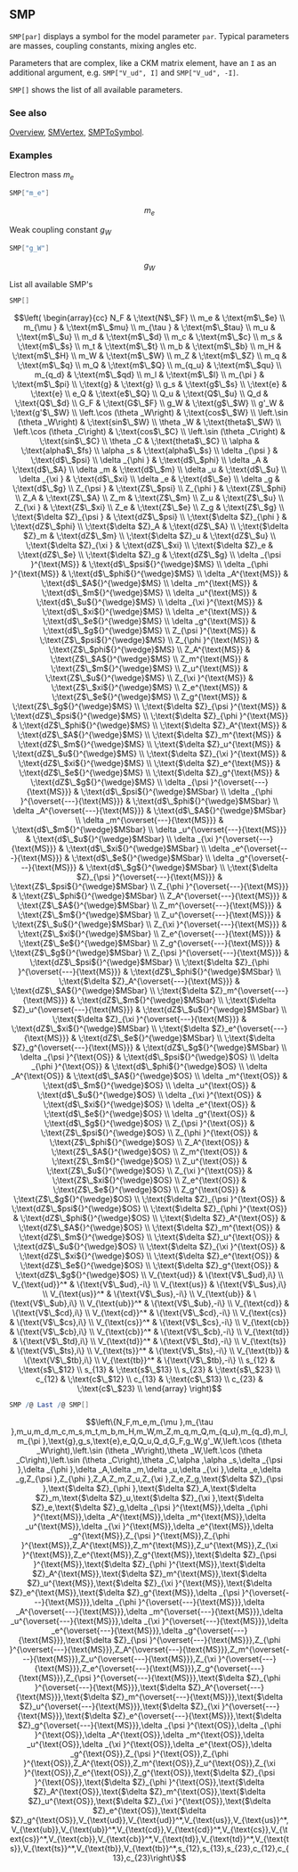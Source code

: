 ## SMP

`SMP[par]` displays a symbol for the model parameter `par`. Typical parameters are masses, coupling constants, mixing angles etc.

Parameters that are complex, like a CKM matrix element, have an `I` as an additional argument, e.g. `SMP["V_ud", I]` and  `SMP["V_ud", -I]`.

`SMP[]` shows the list of all available parameters.

### See also

[Overview](Extra/FeynCalc.md), [SMVertex](SMVertex.md), [SMPToSymbol](SMPToSymbol.md).

### Examples

Electron mass $m_e$

```mathematica
SMP["m_e"]
```

$$m_e$$

Weak coupling constant $g_W$

```mathematica
SMP["g_W"]
```

$$g_W$$

List all available SMP's

```mathematica
SMP[]
```

$$\left(
\begin{array}{cc}
 N_F & \;\text{N$\_$F} \\
 m_e & \;\text{m$\_$e} \\
 m_{\mu } & \;\text{m$\_$mu} \\
 m_{\tau } & \;\text{m$\_$tau} \\
 m_u & \;\text{m$\_$u} \\
 m_d & \;\text{m$\_$d} \\
 m_c & \;\text{m$\_$c} \\
 m_s & \;\text{m$\_$s} \\
 m_t & \;\text{m$\_$t} \\
 m_b & \;\text{m$\_$b} \\
 m_H & \;\text{m$\_$H} \\
 m_W & \;\text{m$\_$W} \\
 m_Z & \;\text{m$\_$Z} \\
 m_q & \;\text{m$\_$q} \\
 m_Q & \;\text{m$\_$Q} \\
 m_{q_u} & \;\text{m$\_$qu} \\
 m_{q_d} & \;\text{m$\_$qd} \\
 m_l & \;\text{m$\_$l} \\
 m_{\pi } & \;\text{m$\_$pi} \\
 \;\text{g} & \;\text{g} \\
 g_s & \;\text{g$\_$s} \\
 \;\text{e} & \;\text{e} \\
 e_Q & \;\text{e$\_$Q} \\
 Q_u & \;\text{Q$\_$u} \\
 Q_d & \;\text{Q$\_$d} \\
 G_F & \;\text{G$\_$F} \\
 g_W & \;\text{g$\_$W} \\
 g'_W & \;\text{g'$\_$W} \\
 \left.\cos (\theta _W\right) & \;\text{cos$\_$W} \\
 \left.\sin (\theta _W\right) & \;\text{sin$\_$W} \\
 \theta _W & \;\text{theta$\_$W} \\
 \left.\cos (\theta _C\right) & \;\text{cos$\_$C} \\
 \left.\sin (\theta _C\right) & \;\text{sin$\_$C} \\
 \theta _C & \;\text{theta$\_$C} \\
 \alpha  & \;\text{alpha$\_$fs} \\
 \alpha _s & \;\text{alpha$\_$s} \\
 \delta _{\psi } & \;\text{d$\_$psi} \\
 \delta _{\phi } & \;\text{d$\_$phi} \\
 \delta _A & \;\text{d$\_$A} \\
 \delta _m & \;\text{d$\_$m} \\
 \delta _u & \;\text{d$\_$u} \\
 \delta _{\xi } & \;\text{d$\_$xi} \\
 \delta _e & \;\text{d$\_$e} \\
 \delta _g & \;\text{d$\_$g} \\
 Z_{\psi } & \;\text{Z$\_$psi} \\
 Z_{\phi } & \;\text{Z$\_$phi} \\
 Z_A & \;\text{Z$\_$A} \\
 Z_m & \;\text{Z$\_$m} \\
 Z_u & \;\text{Z$\_$u} \\
 Z_{\xi } & \;\text{Z$\_$xi} \\
 Z_e & \;\text{Z$\_$e} \\
 Z_g & \;\text{Z$\_$g} \\
 \;\text{$\delta $Z}_{\psi } & \;\text{dZ$\_$psi} \\
 \;\text{$\delta $Z}_{\phi } & \;\text{dZ$\_$phi} \\
 \;\text{$\delta $Z}_A & \;\text{dZ$\_$A} \\
 \;\text{$\delta $Z}_m & \;\text{dZ$\_$m} \\
 \;\text{$\delta $Z}_u & \;\text{dZ$\_$u} \\
 \;\text{$\delta $Z}_{\xi } & \;\text{dZ$\_$xi} \\
 \;\text{$\delta $Z}_e & \;\text{dZ$\_$e} \\
 \;\text{$\delta $Z}_g & \;\text{dZ$\_$g} \\
 \delta _{\psi }^{\text{MS}} & \;\text{d$\_$psi${}^{\wedge}$MS} \\
 \delta _{\phi }^{\text{MS}} & \;\text{d$\_$phi${}^{\wedge}$MS} \\
 \delta _A^{\text{MS}} & \;\text{d$\_$A${}^{\wedge}$MS} \\
 \delta _m^{\text{MS}} & \;\text{d$\_$m${}^{\wedge}$MS} \\
 \delta _u^{\text{MS}} & \;\text{d$\_$u${}^{\wedge}$MS} \\
 \delta _{\xi }^{\text{MS}} & \;\text{d$\_$xi${}^{\wedge}$MS} \\
 \delta _e^{\text{MS}} & \;\text{d$\_$e${}^{\wedge}$MS} \\
 \delta _g^{\text{MS}} & \;\text{d$\_$g${}^{\wedge}$MS} \\
 Z_{\psi }^{\text{MS}} & \;\text{Z$\_$psi${}^{\wedge}$MS} \\
 Z_{\phi }^{\text{MS}} & \;\text{Z$\_$phi${}^{\wedge}$MS} \\
 Z_A^{\text{MS}} & \;\text{Z$\_$A${}^{\wedge}$MS} \\
 Z_m^{\text{MS}} & \;\text{Z$\_$m${}^{\wedge}$MS} \\
 Z_u^{\text{MS}} & \;\text{Z$\_$u${}^{\wedge}$MS} \\
 Z_{\xi }^{\text{MS}} & \;\text{Z$\_$xi${}^{\wedge}$MS} \\
 Z_e^{\text{MS}} & \;\text{Z$\_$e${}^{\wedge}$MS} \\
 Z_g^{\text{MS}} & \;\text{Z$\_$g${}^{\wedge}$MS} \\
 \;\text{$\delta $Z}_{\psi }^{\text{MS}} & \;\text{dZ$\_$psi${}^{\wedge}$MS} \\
 \;\text{$\delta $Z}_{\phi }^{\text{MS}} & \;\text{dZ$\_$phi${}^{\wedge}$MS} \\
 \;\text{$\delta $Z}_A^{\text{MS}} & \;\text{dZ$\_$A${}^{\wedge}$MS} \\
 \;\text{$\delta $Z}_m^{\text{MS}} & \;\text{dZ$\_$m${}^{\wedge}$MS} \\
 \;\text{$\delta $Z}_u^{\text{MS}} & \;\text{dZ$\_$u${}^{\wedge}$MS} \\
 \;\text{$\delta $Z}_{\xi }^{\text{MS}} & \;\text{dZ$\_$xi${}^{\wedge}$MS} \\
 \;\text{$\delta $Z}_e^{\text{MS}} & \;\text{dZ$\_$e${}^{\wedge}$MS} \\
 \;\text{$\delta $Z}_g^{\text{MS}} & \;\text{dZ$\_$g${}^{\wedge}$MS} \\
 \delta _{\psi }^{\overset{---}{\text{MS}}} & \;\text{d$\_$psi${}^{\wedge}$MSbar} \\
 \delta _{\phi }^{\overset{---}{\text{MS}}} & \;\text{d$\_$phi${}^{\wedge}$MSbar} \\
 \delta _A^{\overset{---}{\text{MS}}} & \;\text{d$\_$A${}^{\wedge}$MSbar} \\
 \delta _m^{\overset{---}{\text{MS}}} & \;\text{d$\_$m${}^{\wedge}$MSbar} \\
 \delta _u^{\overset{---}{\text{MS}}} & \;\text{d$\_$u${}^{\wedge}$MSbar} \\
 \delta _{\xi }^{\overset{---}{\text{MS}}} & \;\text{d$\_$xi${}^{\wedge}$MSbar} \\
 \delta _e^{\overset{---}{\text{MS}}} & \;\text{d$\_$e${}^{\wedge}$MSbar} \\
 \delta _g^{\overset{---}{\text{MS}}} & \;\text{d$\_$g${}^{\wedge}$MSbar} \\
 \;\text{$\delta $Z}_{\psi }^{\overset{---}{\text{MS}}} & \;\text{Z$\_$psi${}^{\wedge}$MSbar} \\
 Z_{\phi }^{\overset{---}{\text{MS}}} & \;\text{Z$\_$phi${}^{\wedge}$MSbar} \\
 Z_A^{\overset{---}{\text{MS}}} & \;\text{Z$\_$A${}^{\wedge}$MSbar} \\
 Z_m^{\overset{---}{\text{MS}}} & \;\text{Z$\_$m${}^{\wedge}$MSbar} \\
 Z_u^{\overset{---}{\text{MS}}} & \;\text{Z$\_$u${}^{\wedge}$MSbar} \\
 Z_{\xi }^{\overset{---}{\text{MS}}} & \;\text{Z$\_$xi${}^{\wedge}$MSbar} \\
 Z_e^{\overset{---}{\text{MS}}} & \;\text{Z$\_$e${}^{\wedge}$MSbar} \\
 Z_g^{\overset{---}{\text{MS}}} & \;\text{Z$\_$g${}^{\wedge}$MSbar} \\
 Z_{\psi }^{\overset{---}{\text{MS}}} & \;\text{dZ$\_$psi${}^{\wedge}$MSbar} \\
 \;\text{$\delta $Z}_{\phi }^{\overset{---}{\text{MS}}} & \;\text{dZ$\_$phi${}^{\wedge}$MSbar} \\
 \;\text{$\delta $Z}_A^{\overset{---}{\text{MS}}} & \;\text{dZ$\_$A${}^{\wedge}$MSbar} \\
 \;\text{$\delta $Z}_m^{\overset{---}{\text{MS}}} & \;\text{dZ$\_$m${}^{\wedge}$MSbar} \\
 \;\text{$\delta $Z}_u^{\overset{---}{\text{MS}}} & \;\text{dZ$\_$u${}^{\wedge}$MSbar} \\
 \;\text{$\delta $Z}_{\xi }^{\overset{---}{\text{MS}}} & \;\text{dZ$\_$xi${}^{\wedge}$MSbar} \\
 \;\text{$\delta $Z}_e^{\overset{---}{\text{MS}}} & \;\text{dZ$\_$e${}^{\wedge}$MSbar} \\
 \;\text{$\delta $Z}_g^{\overset{---}{\text{MS}}} & \;\text{dZ$\_$g${}^{\wedge}$MSbar} \\
 \delta _{\psi }^{\text{OS}} & \;\text{d$\_$psi${}^{\wedge}$OS} \\
 \delta _{\phi }^{\text{OS}} & \;\text{d$\_$phi${}^{\wedge}$OS} \\
 \delta _A^{\text{OS}} & \;\text{d$\_$A${}^{\wedge}$OS} \\
 \delta _m^{\text{OS}} & \;\text{d$\_$m${}^{\wedge}$OS} \\
 \delta _u^{\text{OS}} & \;\text{d$\_$u${}^{\wedge}$OS} \\
 \delta _{\xi }^{\text{OS}} & \;\text{d$\_$xi${}^{\wedge}$OS} \\
 \delta _e^{\text{OS}} & \;\text{d$\_$e${}^{\wedge}$OS} \\
 \delta _g^{\text{OS}} & \;\text{d$\_$g${}^{\wedge}$OS} \\
 Z_{\psi }^{\text{OS}} & \;\text{Z$\_$psi${}^{\wedge}$OS} \\
 Z_{\phi }^{\text{OS}} & \;\text{Z$\_$phi${}^{\wedge}$OS} \\
 Z_A^{\text{OS}} & \;\text{Z$\_$A${}^{\wedge}$OS} \\
 Z_m^{\text{OS}} & \;\text{Z$\_$m${}^{\wedge}$OS} \\
 Z_u^{\text{OS}} & \;\text{Z$\_$u${}^{\wedge}$OS} \\
 Z_{\xi }^{\text{OS}} & \;\text{Z$\_$xi${}^{\wedge}$OS} \\
 Z_e^{\text{OS}} & \;\text{Z$\_$e${}^{\wedge}$OS} \\
 Z_g^{\text{OS}} & \;\text{Z$\_$g${}^{\wedge}$OS} \\
 \;\text{$\delta $Z}_{\psi }^{\text{OS}} & \;\text{dZ$\_$psi${}^{\wedge}$OS} \\
 \;\text{$\delta $Z}_{\phi }^{\text{OS}} & \;\text{dZ$\_$phi${}^{\wedge}$OS} \\
 \;\text{$\delta $Z}_A^{\text{OS}} & \;\text{dZ$\_$A${}^{\wedge}$OS} \\
 \;\text{$\delta $Z}_m^{\text{OS}} & \;\text{dZ$\_$m${}^{\wedge}$OS} \\
 \;\text{$\delta $Z}_u^{\text{OS}} & \;\text{dZ$\_$u${}^{\wedge}$OS} \\
 \;\text{$\delta $Z}_{\xi }^{\text{OS}} & \;\text{dZ$\_$xi${}^{\wedge}$OS} \\
 \;\text{$\delta $Z}_e^{\text{OS}} & \;\text{dZ$\_$e${}^{\wedge}$OS} \\
 \;\text{$\delta $Z}_g^{\text{OS}} & \;\text{dZ$\_$g${}^{\wedge}$OS} \\
 V_{\text{ud}} & \{\text{V$\_$ud},i\} \\
 V_{\text{ud}}^* & \{\text{V$\_$ud},-i\} \\
 V_{\text{us}} & \{\text{V$\_$us},i\} \\
 V_{\text{us}}^* & \{\text{V$\_$us},-i\} \\
 V_{\text{ub}} & \{\text{V$\_$ub},i\} \\
 V_{\text{ub}}^* & \{\text{V$\_$ub},-i\} \\
 V_{\text{cd}} & \{\text{V$\_$cd},i\} \\
 V_{\text{cd}}^* & \{\text{V$\_$cd},-i\} \\
 V_{\text{cs}} & \{\text{V$\_$cs},i\} \\
 V_{\text{cs}}^* & \{\text{V$\_$cs},-i\} \\
 V_{\text{cb}} & \{\text{V$\_$cb},i\} \\
 V_{\text{cb}}^* & \{\text{V$\_$cb},-i\} \\
 V_{\text{td}} & \{\text{V$\_$td},i\} \\
 V_{\text{td}}^* & \{\text{V$\_$td},-i\} \\
 V_{\text{ts}} & \{\text{V$\_$ts},i\} \\
 V_{\text{ts}}^* & \{\text{V$\_$ts},-i\} \\
 V_{\text{tb}} & \{\text{V$\_$tb},i\} \\
 V_{\text{tb}}^* & \{\text{V$\_$tb},-i\} \\
 s_{12} & \;\text{s$\_$12} \\
 s_{13} & \;\text{s$\_$13} \\
 s_{23} & \;\text{s$\_$23} \\
 c_{12} & \;\text{c$\_$12} \\
 c_{13} & \;\text{c$\_$13} \\
 c_{23} & \;\text{c$\_$23} \\
\end{array}
\right)$$

```mathematica
SMP /@ Last /@ SMP[]
```

$$\left\{N_F,m_e,m_{\mu },m_{\tau },m_u,m_d,m_c,m_s,m_t,m_b,m_H,m_W,m_Z,m_q,m_Q,m_{q_u},m_{q_d},m_l,m_{\pi },\text{g},g_s,\text{e},e_Q,Q_u,Q_d,G_F,g_W,g'_W,\left.\cos (\theta _W\right),\left.\sin (\theta _W\right),\theta _W,\left.\cos (\theta _C\right),\left.\sin (\theta _C\right),\theta _C,\alpha ,\alpha _s,\delta _{\psi },\delta _{\phi },\delta _A,\delta _m,\delta _u,\delta _{\xi },\delta _e,\delta _g,Z_{\psi },Z_{\phi },Z_A,Z_m,Z_u,Z_{\xi },Z_e,Z_g,\text{$\delta $Z}_{\psi },\text{$\delta $Z}_{\phi },\text{$\delta $Z}_A,\text{$\delta $Z}_m,\text{$\delta $Z}_u,\text{$\delta $Z}_{\xi },\text{$\delta $Z}_e,\text{$\delta $Z}_g,\delta _{\psi }^{\text{MS}},\delta _{\phi }^{\text{MS}},\delta _A^{\text{MS}},\delta _m^{\text{MS}},\delta _u^{\text{MS}},\delta _{\xi }^{\text{MS}},\delta _e^{\text{MS}},\delta _g^{\text{MS}},Z_{\psi }^{\text{MS}},Z_{\phi }^{\text{MS}},Z_A^{\text{MS}},Z_m^{\text{MS}},Z_u^{\text{MS}},Z_{\xi }^{\text{MS}},Z_e^{\text{MS}},Z_g^{\text{MS}},\text{$\delta $Z}_{\psi }^{\text{MS}},\text{$\delta $Z}_{\phi }^{\text{MS}},\text{$\delta $Z}_A^{\text{MS}},\text{$\delta $Z}_m^{\text{MS}},\text{$\delta $Z}_u^{\text{MS}},\text{$\delta $Z}_{\xi }^{\text{MS}},\text{$\delta $Z}_e^{\text{MS}},\text{$\delta $Z}_g^{\text{MS}},\delta _{\psi }^{\overset{---}{\text{MS}}},\delta _{\phi }^{\overset{---}{\text{MS}}},\delta _A^{\overset{---}{\text{MS}}},\delta _m^{\overset{---}{\text{MS}}},\delta _u^{\overset{---}{\text{MS}}},\delta _{\xi }^{\overset{---}{\text{MS}}},\delta _e^{\overset{---}{\text{MS}}},\delta _g^{\overset{---}{\text{MS}}},\text{$\delta $Z}_{\psi }^{\overset{---}{\text{MS}}},Z_{\phi }^{\overset{---}{\text{MS}}},Z_A^{\overset{---}{\text{MS}}},Z_m^{\overset{---}{\text{MS}}},Z_u^{\overset{---}{\text{MS}}},Z_{\xi }^{\overset{---}{\text{MS}}},Z_e^{\overset{---}{\text{MS}}},Z_g^{\overset{---}{\text{MS}}},Z_{\psi }^{\overset{---}{\text{MS}}},\text{$\delta $Z}_{\phi }^{\overset{---}{\text{MS}}},\text{$\delta $Z}_A^{\overset{---}{\text{MS}}},\text{$\delta $Z}_m^{\overset{---}{\text{MS}}},\text{$\delta $Z}_u^{\overset{---}{\text{MS}}},\text{$\delta $Z}_{\xi }^{\overset{---}{\text{MS}}},\text{$\delta $Z}_e^{\overset{---}{\text{MS}}},\text{$\delta $Z}_g^{\overset{---}{\text{MS}}},\delta _{\psi }^{\text{OS}},\delta _{\phi }^{\text{OS}},\delta _A^{\text{OS}},\delta _m^{\text{OS}},\delta _u^{\text{OS}},\delta _{\xi }^{\text{OS}},\delta _e^{\text{OS}},\delta _g^{\text{OS}},Z_{\psi }^{\text{OS}},Z_{\phi }^{\text{OS}},Z_A^{\text{OS}},Z_m^{\text{OS}},Z_u^{\text{OS}},Z_{\xi }^{\text{OS}},Z_e^{\text{OS}},Z_g^{\text{OS}},\text{$\delta $Z}_{\psi }^{\text{OS}},\text{$\delta $Z}_{\phi }^{\text{OS}},\text{$\delta $Z}_A^{\text{OS}},\text{$\delta $Z}_m^{\text{OS}},\text{$\delta $Z}_u^{\text{OS}},\text{$\delta $Z}_{\xi }^{\text{OS}},\text{$\delta $Z}_e^{\text{OS}},\text{$\delta $Z}_g^{\text{OS}},V_{\text{ud}},V_{\text{ud}}^*,V_{\text{us}},V_{\text{us}}^*,V_{\text{ub}},V_{\text{ub}}^*,V_{\text{cd}},V_{\text{cd}}^*,V_{\text{cs}},V_{\text{cs}}^*,V_{\text{cb}},V_{\text{cb}}^*,V_{\text{td}},V_{\text{td}}^*,V_{\text{ts}},V_{\text{ts}}^*,V_{\text{tb}},V_{\text{tb}}^*,s_{12},s_{13},s_{23},c_{12},c_{13},c_{23}\right\}$$
